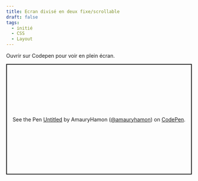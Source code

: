 ```yaml
---
title: Ecran divisé en deux fixe/scrollable
draft: false
tags:
  - initié
  - CSS
  - Layout
---
```


Ouvrir sur Codepen pour voir en plein écran.

<p class="codepen" data-height="300" data-default-tab="html,result" data-slug-hash="MWLyRKK" data-user="amauryhamon" style="height: 300px; box-sizing: border-box; display: flex; align-items: center; justify-content: center; border: 2px solid; margin: 1em 0; padding: 1em;">
  <span>See the Pen <a href="https://codepen.io/amauryhamon/pen/MWLyRKK">
  Untitled</a> by AmauryHamon (<a href="https://codepen.io/amauryhamon">@amauryhamon</a>)
  on <a href="https://codepen.io">CodePen</a>.</span>
</p>
<script async src="https://cpwebassets.codepen.io/assets/embed/ei.js"></script>